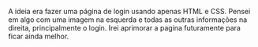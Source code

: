 A ideia era fazer uma página de login usando apenas HTML e CSS. Pensei em algo com uma imagem na esquerda e todas as outras informações na direita, principalmente o login. Irei aprimorar a pagina futuramente para ficar ainda melhor.
